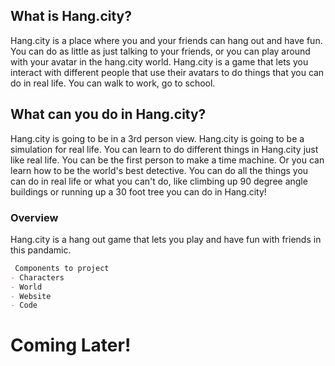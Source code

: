 <!-- # Text 1

## Text 2

### Text 3

- Bulleted
- List

1. Numbered
2. List

**Bold**

_Italic_ 

`Code` text

[Link](https://hang.city)

![Image](https://hang.city/image.png) -->



## What is Hang.city?

Hang.city is a place where you and your friends can hang out and have fun. You can do as little as just talking to your friends, or you can play around with your avatar in the hang.city world. Hang.city is a game that lets you interact with different people that use their avatars to do things that you can do in real life. You can walk to work, go to school. 

## What can you do in Hang.city?

Hang.city is going to be in a 3rd person view. Hang.city is going to be a simulation for real life. You can learn to do different things in Hang.city just like real life. You can be the first person to make a time machine. Or you can learn how to be the world's best detective. You can do all the things you can do in real life or what you can't do, like climbing up 90 degree angle buildings or running up a 30 foot tree you can do in Hang.city! 


### Overview

Hang.city is a hang out game that lets you play and have fun with friends in this pandamic. 
<!-- Markdown is a lightweight and easy-to-use syntax for styling your writing. It includes conventions for -->

```markdown
 Components to project
- Characters
- World
- Website
- Code 

```

# Coming Later!


<!-- For more details see [GitHub Flavored Markdown](https://guides.github.com/features/mastering-markdown/).
 -->

<!-- Your Pages site will use the layout and styles from the Jekyll theme you have selected in your [repository settings](https://github.com/superbluenova/hang-city-web/settings/pages). The name of this theme is saved in the Jekyll `_config.yml` configuration file.

### Support or Contact

Having trouble with Pages? Check out our [documentation](https://docs.github.com/categories/github-pages-basics/) or [contact support](https://support.github.com/contact) and we’ll help you sort it out.
 -->
